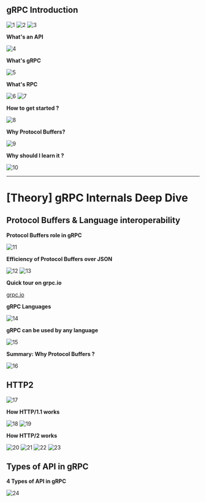 
## gRPC Introduction 

![1](./images/1.png)
![2](./images/2.png)
![3](./images/3.png)

**What's an API**

![4](./images/4.png)

**What's gRPC**

![5](./images/5.png)

**What's RPC**

![6](./images/6.png)
![7](./images/7.png)

**How to get started ?**

![8](./images/8.png)

**Why Protocol Buffers?**

![9](./images/9.png)

**Why should I learn it ?**

![10](./images/10.png)

-----------------------

# [Theory] gRPC Internals Deep Dive

## Protocol Buffers & Language interoperability

**Protocol Buffers role in gRPC**

![11](./images/11.png)

**Efficiency of Protocol Buffers over JSON**

![12](./images/12.png)
![13](./images/13.png)

**Quick tour on grpc.io**

[grpc.io](https://grpc.io/)

**gRPC Languages**

![14](./images/14.png)

**gRPC can be used by any language**

![15](./images/15.png)

**Summary: Why Protocol Buffers ?**

![16](./images/16.png)

## HTTP2

![17](./images/17.png)

**How HTTP/1.1 works**

![18](./images/18.png)
![19](./images/19.png)

**How HTTP/2 works**

![20](./images/20.png)
![21](./images/21.png)
![22](./images/22.png)
![23](./images/23.png)

## Types of API in gRPC 

**4 Types of API in gRPC**

![24](./images/24.png)

